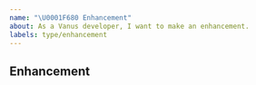 ```yaml
---
name: "\U0001F680 Enhancement"
about: As a Vanus developer, I want to make an enhancement.
labels: type/enhancement
---
```


## Enhancement